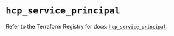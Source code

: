 # `hcp_service_principal`

Refer to the Terraform Registry for docs: [`hcp_service_principal`](https://registry.terraform.io/providers/hashicorp/hcp/0.102.0/docs/resources/service_principal).
